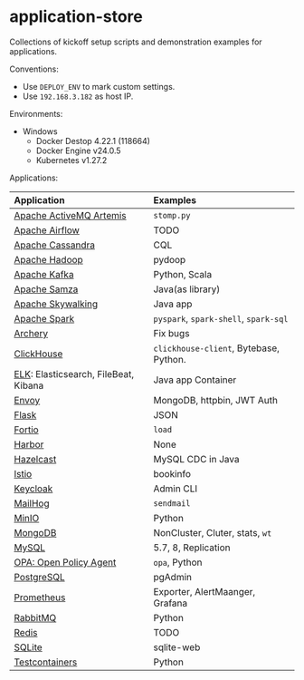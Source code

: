 # application-store
Collections of kickoff setup scripts and demonstration examples for applications.

Conventions:

- Use `DEPLOY_ENV` to mark custom settings.
- Use `192.168.3.182` as host IP.

Environments:

- Windows
  - Docker Destop 4.22.1 (118664)
  - Docker Engine v24.0.5
  - Kubernetes v1.27.2

Applications:

| Application                                             | Examples                               |
| :------------------------------------------------------ | :------------------------------------- |
| [Apache ActiveMQ Artemis](./activemq/README.md)         | `stomp.py`                             |
| [Apache Airflow](./airflow/README.md)                   | TODO                                   |
| [Apache Cassandra](./cassandra/README.md)               | CQL                                    |
| [Apache Hadoop](./hadoop/README.md)                     | pydoop                                 |
| [Apache Kafka](./kafka/README.md)                       | Python, Scala                          |
| [Apache Samza](./samza/README.md)                       | Java(as library)                       |
| [Apache Skywalking](./skywalking/README.md)             | Java app                               |
| [Apache Spark](./spark/README.md)                       | `pyspark`, `spark-shell`, `spark-sql`  |
| [Archery](./archery/README.md)                          | Fix bugs                               |
| [ClickHouse](./clickhouse/README.md)                    | `clickhouse-client`, Bytebase, Python. |
| [ELK](./elk/README.md): Elasticsearch, FileBeat, Kibana | Java app Container                     |
| [Envoy](./envoy/README.md)                              | MongoDB, httpbin, JWT Auth             |
| [Flask](./flask/README.md)                              | JSON                                   |
| [Fortio](./fortio/README.md)                            | `load`                                 |
| [Harbor](./harbor/README.md)                            | None                                   |
| [Hazelcast](./hazelcast/README.md)                      | MySQL CDC in Java                      |
| [Istio](./istio/README.md)                              | bookinfo                               |
| [Keycloak](./keycloak/README.md)                        | Admin CLI                              |
| [MailHog](./mailhog/README.md)                          | `sendmail`                             |
| [MinIO](./minio/README.md)                              | Python                                 |
| [MongoDB](./mongodb/README.md)                          | NonCluster, Cluter, stats, `wt`        |
| [MySQL](./mysql/README.md)                              | 5.7, 8, Replication                    |
| [OPA: Open Policy Agent](./opa/README.md)               | `opa`, Python                          |
| [PostgreSQL](./postgresql/README.md)                    | pgAdmin                                |
| [Prometheus](./prometheus/README.md)                    | Exporter, AlertMaanger, Grafana        |
| [RabbitMQ](./rabbitmq/README.md)                        | Python                                 |
| [Redis](./redis/README.md)                              | TODO                                   |
| [SQLite](./sqlite/README.md)                            | sqlite-web                             |
| [Testcontainers](./testcontainers/README.md)            | Python                                 |
